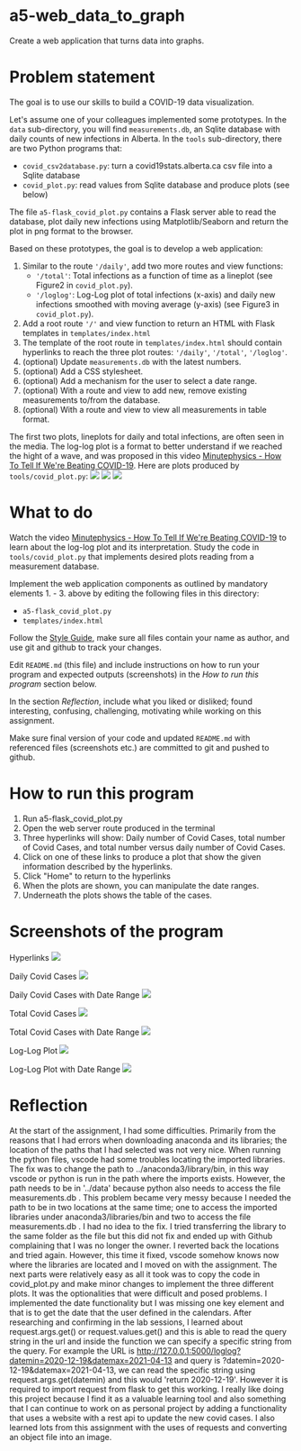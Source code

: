 # a5-web_data_to_graph
Create a web application that turns data into graphs.

# Problem statement
The goal is to use our skills to build a COVID-19 data visualization.

Let's assume one of your colleagues implemented some prototypes.
In the `data` sub-directory, you will find `measurements.db`, an Sqlite database with daily counts of new infections in Alberta. In the `tools` sub-directory, there are two Python programs that:
- `covid_csv2database.py`: turn a covid19stats.alberta.ca csv file into a Sqlite database
- `covid_plot.py`: read values from Sqlite database and produce plots (see below)

The file `a5-flask_covid_plot.py` contains a Flask server able to read the database, plot daily new infections using Matplotlib/Seaborn and return the plot in png format to the browser.

Based on these prototypes, the goal is to develop a web application:
1. Similar to the route `'/daily'`, add two more routes and view functions:
    - `'/total'`: Total infections as a function of time as a lineplot (see Figure2 in `covid_plot.py`).
    - `'/loglog'`: Log-Log plot of total infections (x-axis) and daily new infections smoothed with moving average (y-axis) (see Figure3 in `covid_plot.py`).
2. Add a root route `'/'` and view function to return an HTML with Flask templates in `templates/index.html` 
3. The template of the root route in `templates/index.html` should contain hyperlinks to reach the three plot routes: `'/daily'`, `'/total'`, `'/loglog'`.
4. (optional) Update `measurements.db` with the latest numbers.
5. (optional) Add a CSS stylesheet.
6. (optional) Add a mechanism for the user to select a date range.
7. (optional) With a route and view to add new, remove existing measurements to/from the database.
8. (optional) With a route and view to view all measurements in table format.

The first two plots, lineplots for daily and total infections, are often seen in the media. The log-log plot is a format to better understand if we reached the hight of a wave, and was proposed in this video [Minutephysics - How To Tell If We're Beating COVID-19](https://www.youtube.com/watch?v=54XLXg4fYsc). Here are plots produced by `tools/covid_plot.py`:
![](figure1.png)
![](figure2.png)
![](figure3.png)

# What to do
Watch the video [Minutephysics - How To Tell If We're Beating COVID-19](https://www.youtube.com/watch?v=54XLXg4fYsc) to learn about the log-log plot and its interpretation. 
Study the code in `tools/covid_plot.py` that implements desired plots reading from a measurement database.

Implement the web application components as outlined by mandatory elements 1. - 3. above by editing the following files in this directory:
- `a5-flask_covid_plot.py`
- `templates/index.html`

Follow the [Style Guide](StyleGuide.md), make sure all files contain your name as author, and use git and github to track your changes.

Edit `README.md` (this file) and include instructions on how to run your program and expected outputs (screenshots) in the _How to run this program_ section below. 

In the section *Reflection*, include what you liked or disliked; found interesting, confusing, challenging, motivating while working on this assignment.

Make sure final version of your code and updated `README.md` with referenced files (screenshots etc.) are committed to git and pushed to github. 

# How to run this program
1) Run a5-flask_covid_plot.py 
2) Open the web server route produced in the terminal
3) Three hyperlinks will show: Daily number of Covid Cases, total number of Covid Cases, and total number versus daily number of Covid Cases.
4) Click on one of these links to produce a plot that show the given information described by the hyperlinks.
5) Click "Home" to return to the hyperlinks
6) When the plots are shown, you can manipulate the date ranges.
7) Underneath the plots shows the table of the cases.

# Screenshots of the program

Hyperlinks
![](hyperlinks.png)

Daily Covid Cases
![](daily.png)

Daily Covid Cases with Date Range
![](dailydate.png)


Total Covid Cases
![](total.png)


Total Covid Cases with Date Range
![](totaldate.png)


Log-Log Plot
![](loglog.png)


Log-Log Plot with Date Range
![](loglogdate.png)



# Reflection
At the start of the assignment, I had some difficulties. Primarily from the reasons that I had errors when downloading anaconda and its libraries; the location of the paths that I had selected was not very nice. When running the python files, vscode had some troubles locating the imported libraries. The fix was to change the path to ../anaconda3/library/bin, in this way vscode or python is run in the path where the imports exists. However, the path needs to be in '../data' because python also needs to access the file measurements.db . This problem became very messy because I needed the path to be in two locations at the same time; one to access the imported libraries under anaconda3/libraries/bin and two to access the file measurements.db . I had no idea to the fix. I tried transferring the library to the same folder as the file but this did not fix and ended up with Github complaining that I was no longer the owner. I reverted back the locations and tried again. However, this time it fixed, vscode somehow knows now where the libraries are located and I moved on with the assignment. The next parts were relatively easy as all it took was to copy the code in covid_plot.py and make minor changes to implement the three different plots. It was the optionalities that were difficult and posed problems. I implemented the date functionality but I was missing one key element and that is to get the date that the user defined in the calendars. After researching and confirming in the lab sessions, I learned about request.args.get() or request.values.get() and this is able to read the query string in the url and inside the function we can specify a specific string from the query. For example the URL is http://127.0.0.1:5000/loglog?datemin=2020-12-19&datemax=2021-04-13 and query is ?datemin=2020-12-19&datemax=2021-04-13, we can read the specific string using  request.args.get(datemin) and this would 'return 2020-12-19'. However it is required to import request from flask to get this working. I really like doing this project because I find it as a valuable learning tool and also something that I can continue to work on as personal project by adding a functionality that uses a website with a rest api to update the new covid cases. I also learned lots from this assignment with the uses of requests and converting an object file into an image. 
